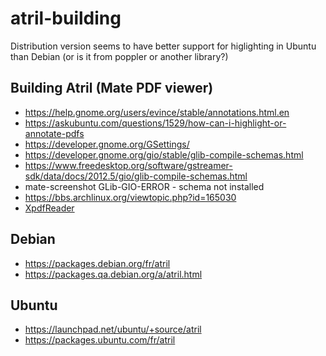 # atril-building
Distribution version seems to have better support for higlighting in Ubuntu than Debian (or is it from poppler or another library?)

## Building Atril (Mate PDF viewer)
* https://help.gnome.org/users/evince/stable/annotations.html.en
* https://askubuntu.com/questions/1529/how-can-i-highlight-or-annotate-pdfs
* https://developer.gnome.org/GSettings/
* https://developer.gnome.org/gio/stable/glib-compile-schemas.html
* https://www.freedesktop.org/software/gstreamer-sdk/data/docs/2012.5/gio/glib-compile-schemas.html
*  mate-screenshot GLib-GIO-ERROR - schema not installed
 * https://bbs.archlinux.org/viewtopic.php?id=165030
* [XpdfReader](https://www.xpdfreader.com/download.html)

## Debian
* https://packages.debian.org/fr/atril
* https://packages.qa.debian.org/a/atril.html

## Ubuntu
* https://launchpad.net/ubuntu/+source/atril
* https://packages.ubuntu.com/fr/atril
